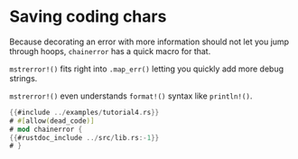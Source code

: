 # Saving coding chars

Because decorating an error with more information should not
let you jump through hoops, `chainerror` has a quick macro for that.

`mstrerror!()` fits right into `.map_err()` letting you quickly add
more debug strings.

`mstrerror!()` even understands `format!()` syntax like `println!()`.

~~~rust
{{#include ../examples/tutorial4.rs}}
# #[allow(dead_code)]
# mod chainerror {
{{#rustdoc_include ../src/lib.rs:-1}}
# }
~~~